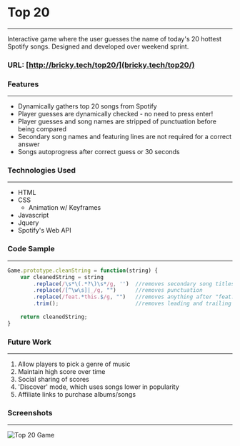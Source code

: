 # Top 20
___
Interactive game where the user guesses the name of today's 20 hottest Spotify songs. 
Designed and developed over weekend sprint.

### URL: [http://bricky.tech/top20/](bricky.tech/top20/)

### Features
___
* Dynamically gathers top 20 songs from Spotify
* Player guesses are dynamically checked - no need to press enter!
* Player guesses and song names are stripped of punctuation before being compared
* Secondary song names and featuring lines are not required for a correct answer
* Songs autoprogress after correct guess or 30 seconds

### Technologies Used
____
- HTML
- CSS
  - Animation w/ Keyframes
- Javascript
- Jquery
- Spotify's Web API

### Code Sample
___
```JavaScript
Game.prototype.cleanString = function(string) {
    var cleanedString = string
        .replace(/\s*\(.*?\)\s*/g, '')  //removes secondary song titles in parenthesis
        .replace(/[^\w\s]|_/g, "")      //removes punctuation
        .replace(/feat.*this.$/g, "")   //removes anything after "feat. "
        .trim();                        //removes leading and trailing whitespace
    
    return cleanedString;
}
```

### Future Work
___
1. Allow players to pick a genre of music
2. Maintain high score over time
3. Social sharing of scores
4. 'Discover' mode, which uses songs lower in popularity
5. Affiliate links to purchase albums/songs

### Screenshots
___
![Top 20 Game](http://i.imgur.com/usqRk5z.png)
